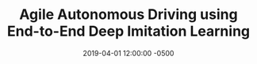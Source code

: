 ---
layout: post
title: Agile Autonomous Driving using End-to-End Deep Imitation Learning
authors: Yunpeng Pan, Ching-An Cheng, Kamil Saigol, Keuntaek Lee, Xinyan Yan, Evangelos Theodorou, and Byron Boots
venue: RSS, 2018
published: 2017-09-21 12:00:00 -0500
link: https://arxiv.org/abs/1709.07174
date: 2019-04-01 12:00:00 -0500
location: P03
leader: Roger Correia
tags:
- Learning
---